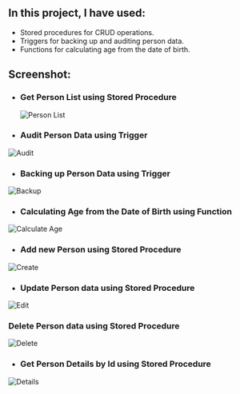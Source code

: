 ## In this project, I have used:
- Stored procedures for CRUD operations.
- Triggers for backing up and auditing person data.
- Functions for calculating age from the date of birth.

## Screenshot:

- ### Get Person List using Stored Procedure
  ![Person List](https://github.com/IbrahimSajib/Working-with-Trigger-Function-and-Stored-Procedure/assets/150074216/57b05a39-3f68-4845-a23f-08841577b549)

- ### Audit Person Data using Trigger
 ![Audit](https://github.com/IbrahimSajib/Working-with-Trigger-Function-and-Stored-Procedure/assets/150074216/4e42b005-76b2-4be3-9c83-d0d92a6f7718)

- ### Backing up Person Data using Trigger
![Backup](https://github.com/IbrahimSajib/Working-with-Trigger-Function-and-Stored-Procedure/assets/150074216/5faf9127-900e-49af-9189-947c977b35a5)

- ### Calculating Age from the Date of Birth using Function
![Calculate Age](https://github.com/IbrahimSajib/Working-with-Trigger-Function-and-Stored-Procedure/assets/150074216/9be319de-4a73-4150-a8a1-031c66890455)

- ### Add new Person using Stored Procedure
 ![Create](https://github.com/IbrahimSajib/Working-with-Trigger-Function-and-Stored-Procedure/assets/150074216/b8448061-4bc3-4c3f-b7e5-d9bfad66f843)

- ### Update Person data using Stored Procedure
 ![Edit](https://github.com/IbrahimSajib/Working-with-Trigger-Function-and-Stored-Procedure/assets/150074216/bfdaf937-caea-4075-bc2c-db911b7073bc)

 ### Delete Person data using Stored Procedure
 ![Delete](https://github.com/IbrahimSajib/Working-with-Trigger-Function-and-Stored-Procedure/assets/150074216/a1ee6b89-5e29-44ef-8814-87598476f867)

- ### Get Person Details by Id using Stored Procedure
 ![Details](https://github.com/IbrahimSajib/Working-with-Trigger-Function-and-Stored-Procedure/assets/150074216/cc3391e5-96c0-4976-9f96-3b357a4f4027)



